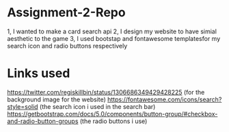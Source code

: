 # Assignment-2-Repo
1, I wanted to make a card search api
2, I design my website to have simial aesthetic to the game
3, I used bootstap and fontawesome templatesfor my search icon and radio buttons respectively 
# Links used
https://twitter.com/regiskillbin/status/1306686349429428225
(for the background image for the website)
https://fontawesome.com/icons/search?style=solid
(the search icon i used in the search bar)
https://getbootstrap.com/docs/5.0/components/button-group/#checkbox-and-radio-button-groups
(the radio buttons i use)